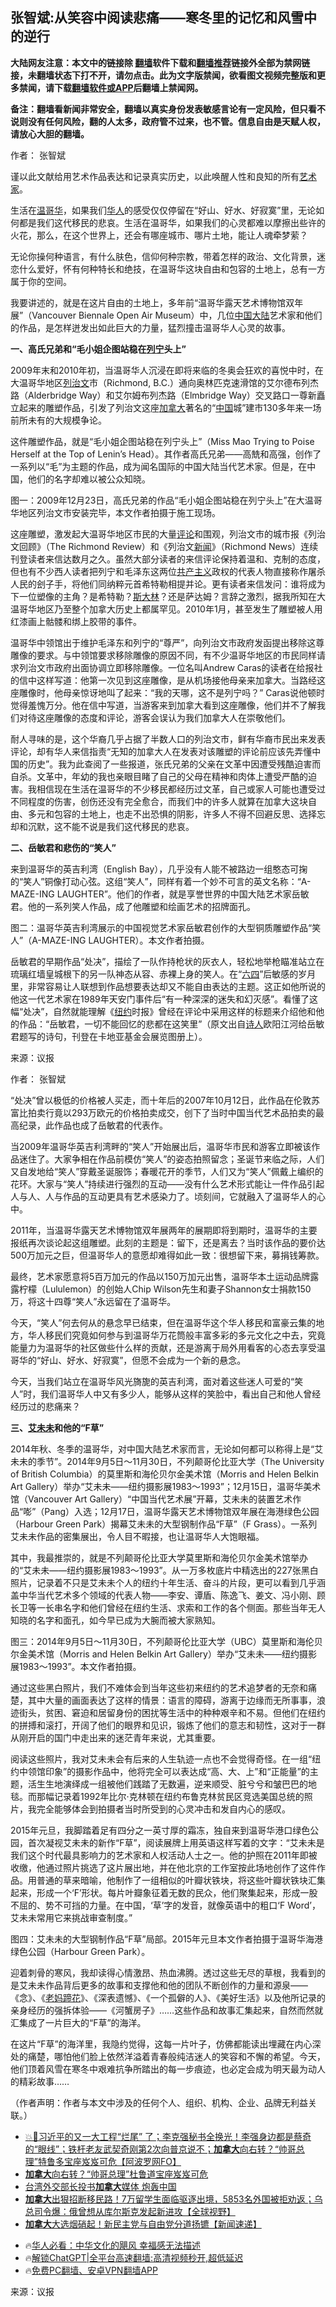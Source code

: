  <!-- 面包屑导航 --> <h2>张智斌:从笑容中阅读悲痛——寒冬里的记忆和风雪中的逆行</h2> <p class="notice"><b>大陆网友注意：本文中的链接除 <a href="https://github.com/bannedbook/fanqiang" >翻墙</a>软件下载和<a href="https://github.com/killgcd/justmysocks/blob/master/README.md">翻墙推荐</a>链接外全部为禁网链接，未翻墙状态下打不开，请勿点击。此为文字版禁闻，欲看图文视频完整版和更多禁闻，请下载<a href="https://github.com/bannedbook/fanqiang">翻墙软件或APP</a>后翻墙上禁闻网。</p><p>备注：翻墙看新闻非常安全，翻墙以真实身份发表敏感言论有一定风险，但只看不说则没有任何风险，翻的人太多，政府管不过来，也不管。信息自由是天赋人权，请放心大胆的翻墙。</b></p>  <div class="entry"> <p>作者： 张智斌</p> <p>谨以此文献给用艺术作品表达和记录真实历史，以此唤醒人性和良知的所有<a href="https://www.bannedbook.org/bnews/tag/%E8%89%BA%E6%9C%AF%E5%AE%B6/" class="st_tag internal_tag" rel="tag" title="标签 艺术家 下的日志">艺术家</a>。</p> <p>生活在<a href="https://www.bannedbook.org/bnews/tag/%e6%b8%a9%e5%93%a5%e5%8d%8e/" class="st_tag internal_tag" rel="tag" title="标签 温哥华 下的日志">温哥华</a>，如果我们<a href="https://www.bannedbook.org/bnews/tag/%e5%8d%8e%e4%ba%ba/" class="st_tag internal_tag" rel="tag" title="标签 华人 下的日志">华人</a>的感受仅仅停留在“好山、好水、好寂寞”里，无论如何都是我们这代移民的悲哀。生活在温哥华，如果我们的心灵都难以摩擦出些许的火花，那么，在这个世界上，还会有哪座城市、哪片土地，能让人魂牵梦萦？</p> <p>无论你操何种语言，有什么肤色，信仰何种宗教，带着怎样的政治、文化背景，迷恋什么爱好，怀有何种特长和绝技，在温哥华这块自由和包容的土地上，总有一方属于你的空间。</p> <p>我要讲述的，就是在这片自由的土地上，多年前“温哥华露天艺术博物馆双年展”（Vancouver Biennale Open Air Museum）中，几位<span class='wp_keywordlink_affiliate'><a href="https://www.bannedbook.org/" title="中国" target="_blank">中国</a></span><span class='wp_keywordlink_affiliate'><a href="https://www.bannedbook.org/" title="大陆" target="_blank">大陆</a></span>艺术家和他们的作品，是怎样迸发出如此巨大的力量，猛烈撞击温哥华人心灵的故事。</p> <p><strong>一、高氏兄弟和“毛小姐企图站稳在<a href="https://www.bannedbook.org/bnews/tag/%e5%88%97%e5%ae%81/" class="st_tag internal_tag" rel="tag" title="标签 列宁 下的日志">列宁</a>头上”</strong></p> <p>2009年末和2010年初，当温哥华人沉浸在即将来临的冬奥会狂欢的喜悦中时，在大温哥华地区<a href="https://www.bannedbook.org/bnews/tag/%E5%88%97%E6%B2%BB%E6%96%87/" class="st_tag internal_tag" rel="tag" title="标签 列治文 下的日志">列治文</a>市（Richmond, B.C.）通向奥林匹克速滑馆的艾尔德布列杰路（Alderbridge Way）和艾尔姆布列杰路（Elmbridge Way）交叉路口一尊新矗立起来的雕塑作品，引发了列治文这座<a href="https://www.bannedbook.org/bnews/tag/%e5%8a%a0%e6%8b%bf%e5%a4%a7/" class="st_tag internal_tag" rel="tag" title="标签 加拿大 下的日志">加拿大</a>著名的“<a href="https://www.bannedbook.org/bnews/tag/%E4%B8%AD%E5%9B%BD/" class="st_tag internal_tag" rel="tag" title="标签 中国 下的日志">中国</a>城”建市130多年来一场前所未有的大规模争论。</p> <p>这件雕塑作品，就是“毛小姐企图站稳在列宁头上”（Miss Mao Trying to Poise Herself at the Top of Lenin’s Head）。其作者高氏兄弟——高兟和高强，创作了一系列以“毛”为主题的作品，成为闻名国际的中国大陆当代艺术家。但是，在中国，他们的名字却难以被公众知晓。</p> <p>图一：2009年12月23日，高氏兄弟的作品“毛小姐企图站稳在列宁头上”在大温哥华地区列治文市安装完毕，本文作者拍摄于施工现场。</p>  <p>这座雕塑，激发起大温哥华地区市民的大量<span class='wp_keywordlink_affiliate'><a href="https://www.bannedbook.org/bnews/comments/" title="新闻评论" target="_blank">评论</a></span>和围观，列治文市的城市报《列治文回顾》（The Richmond Review）和《列治文<span class='wp_keywordlink_affiliate'><a href="https://www.bannedbook.org/" title="新闻">新闻</a></span>》（Richmond News）连续刊登读者来信达数月之久。虽然大部分读者的来信评论保持着温和、克制的态度，但也有不少西人读者把列宁和毛泽东这两位<span class='wp_keywordlink'><a href="https://www.bannedbook.org/forum2/topic6177.html" title="《共产主义的终极目的》" target="_blank">共产主义</a></span>政权的代表人物直接称作屠杀人民的刽子手，将他们同纳粹元首希特勒相提并论。更有读者来信发问：谁将成为下一位塑像的主角？是希特勒？<span class='wp_keywordlink'><a href="https://www.bannedbook.org/forum2/topic1256.html" title="斯大林（上、中、下册）" target="_blank">斯大林</a></span>？还是萨达姆？言辞之激烈，据我所知在大温哥华地区乃至整个加拿大历史上都属罕见。2010年1月，甚至发生了雕塑被人用红漆画上骷髅和绑上胶带的事件。</p> <p>温哥华中领馆出于维护毛泽东和列宁的“尊严”，向列治文市政府发函提出移除这尊雕像的要求。与中领馆要求移除雕像的原因不同，有不少温哥华地区的市民同样请求列治文市政府出面协调立即移除雕像。一位名叫Andrew Caras的读者在给报社的信中这样写道：他第一次见到这座雕像，是从机场接他母亲来加拿大。当路经这座雕像时，他母亲惊讶地叫了起来：“我的天哪，这不是列宁吗？” Caras说他顿时觉得羞愧万分。他在信中写道，当游客来到加拿大看到这座雕像，他们并不了解我们对待这座雕像的态度和评论，游客会误认为我们加拿大人在崇敬他们。</p> <p>耐人寻味的是，这个华裔几乎占据了半数人口的列治文市，鲜有华裔市民出来发表评论，却有华人来信指责“无知的加拿大人在发表对该雕塑的评论前应该先弄懂中国的历史”。我为此查阅了一些报道，张氏兄弟的父亲在文革中因遭受残酷迫害而自杀。文革中，年幼的我也亲眼目睹了自己的父母在精神和肉体上遭受严酷的迫害。我相信现在生活在温哥华的不少移民都经历过文革，自己或家人可能也遭受过不同程度的伤害，创伤还没有完全愈合，而我们中的许多人就算在加拿大这块自由、多元和包容的土地上，也走不出恐惧的阴影，许多人不得不回避反思、选择忘却和沉默，这不能不说是我们这代移民的悲哀。</p> <p><strong>二、岳敏君和悲伤的“笑人”</strong></p> <p>来到温哥华的英吉利湾（English Bay），几乎没有人能不被路边一组憨态可掬的“笑人”铜像打动心弦。这组“笑人”，同样有着一个妙不可言的英文名称：“A-MAZE-ING LAUGHTER”。他们的作者，就是享誉世界的中国大陆艺术家岳敏君。他的一系列笑人作品，成了他雕塑和绘画艺术的招牌面孔。</p> <p>图二：温哥华英吉利湾展示的中国视觉艺术家岳敏君创作的大型铜质雕塑作品“笑人”（A-MAZE-ING LAUGHTER）。本文作者拍摄。</p> <p>岳敏君的早期作品“处决”，描绘了一队作持枪状的灰衣人，轻松地举枪瞄准站立在琉璃红墙皇城根下的另一队神态从容、赤裸上身的笑人。在“<span class='wp_keywordlink'><a href="https://www.bannedbook.org/forum2/topic2509.html" title="《中国六四真相》" target="_blank">六四</a></span>”后敏感的岁月里，非常容易让人联想到作品想要表达却又不能自由表达的主题。这正如他所说的他这一代艺术家在1989年天安门事件后“有一种深深的迷失和幻灭感”。看懂了这幅“处决”，自然就能理解《<a href="https://www.bannedbook.org/bnews/tag/%e7%ba%bd%e7%ba%a6/" class="st_tag internal_tag" rel="tag" title="标签 纽约 下的日志">纽约</a>时报》曾经在评论中采用这样的标题来介绍他和他的作品：“岳敏君，一切不能回忆的悲都在这笑里”（原文出自<span class='wp_keywordlink'><a href="https://www.bannedbook.org/forum11/topic295.html" title="禁片：诗人的悲歌" target="_blank">诗人</a></span>欧阳江河给岳敏君题写的诗句，刊登在卡地亚基金会展览图册上）。</p> <p class="src-info">来源：议报 </p> <p>作者： 张智斌</p>  <p>“处决”曾以极低的价格被人买走，而十年后的2007年10月12日，此作品在伦敦苏富比拍卖行竟以293万欧元的价格拍卖成交，创下了当时中国当代艺术品拍卖的最高纪录，此作品也成了岳敏君的代表作。</p> <p>当2009年温哥华英吉利湾畔的“笑人”开始展出后，温哥华市民和游客立即被该作品迷住了。大家争相在作品前模仿“笑人”的姿态拍照留念；圣诞节来临之际，人们又自发地给“笑人”穿戴圣诞服饰；春暖花开的季节，人们又为“笑人”佩戴上编织的花环。大家与“笑人”持续进行强烈的互动——没有什么艺术形式能让一件作品引起人与人、人与作品的互动更具有艺术感染力了。顷刻间，它就融入了温哥华人的心中。</p> <p>2011年，当温哥华露天艺术博物馆双年展两年的展期即将到期时，温哥华的主要报纸再次谈论起这组雕塑。此刻的主题是：留下，还是离去？当时该作品的要价达500万加元之巨，但温哥华人的意愿却难得如此一致：很想留下来，募捐钱筹款。</p> <p>最终，艺术家愿意将5百万加元的作品以150万加元出售，温哥华本土运动品牌露露柠檬（Lululemon）的创始人Chip Wilson先生和妻子Shannon女士捐款150万，将这十四尊“笑人”永远留在了温哥华。</p> <p>今天，“笑人”何去何从的悬念早已结束，但在温哥华这个华人移民和富豪云集的地方，华人移民们究竟如何参与到温哥华万花筒般丰富多彩的多元文化之中去，究竟能量力为温哥华的社区做些什么样的贡献，还是游离于局外用看客的心态去享受温哥华的“好山、好水、好寂寞”，但愿不会成为一个新的悬念。</p> <p>今天，当我们站立在温哥华风光旖旎的英吉利湾，面对着这些迷人可爱的“笑人”时，我们温哥华人中又有多少人，能够从这样的笑脸中，看出自己和他人曾经经历过的悲痛来？</p> <p><strong>三、<a href="https://www.bannedbook.org/bnews/tag/%e8%89%be%e6%9c%aa%e6%9c%aa/" class="st_tag internal_tag" rel="tag" title="标签 艾未未 下的日志">艾未未</a>和他的“F草”</strong></p> <p>2014年秋、冬季的温哥华，对中国大陆艺术家而言，无论如何都可以称得上是“艾未未的季节”。2014年9月5日～11月30日，不列颠哥伦比亚大学（The University of British Columbia）的莫里斯和海伦贝尔金美术馆（Morris and Helen Belkin Art Gallery）举办“艾未未——纽约摄影展1983～1993”；12月15日，温哥华美术馆（Vancouver Art Gallery）“中国当代艺术展”开幕，艾未未的装置艺术作品“嘭”（Pang）入选；12月17日，温哥华露天艺术博物馆双年展在海港绿色公园（Harbour Green Park）揭幕艾未未的大型钢制作品“F草”（F Grass）。一系列艾未未作品的密集展出，令人目不暇接，也让温哥华人大饱眼福。</p> <p>其中，我最推崇的，就是不列颠哥伦比亚大学莫里斯和海伦贝尔金美术馆举办的“艾未未——纽约摄影展1983～1993”。从一万多枚底片中精选出的227张黑白照片，记录着不只是艾未未个人的纽约十年生活、奋斗的片段，更可以看到几乎涵盖中华当代艺术多个领域的代表人物——李安、谭盾、陈逸飞、姜文、冯小刚、顾长卫等一长串名字和他们曾经在纽约生活、求索和工作的各个侧面。那些当年无人知晓的名字和面孔，如今早已成为大腕而被大家熟知。</p>  <p>图三：2014年9月5日～11月30日，不列颠哥伦比亚大学（UBC）莫里斯和海伦贝尔金美术馆（Morris and Helen Belkin Art Gallery）举办“艾未未——纽约摄影展1983～1993”。本文作者拍摄。</p> <p>通过这些黑白照片，我们不难体会到当年这些初来纽约的艺术追梦者的无奈和痛楚，其中大量的画面表达了这样的情景：语言的障碍，游离于边缘而无所事事，浪迹街头，贫困、窘迫和居留身份的困扰等生活中的种种艰辛和不易。但他们在纽约的拼搏和滚打，开阔了他们的眼界和见识，锻炼了他们的意志和韧性，这对于一群从刚开启的国门中走出来的迷茫青年来说，尤其重要。</p> <p>阅读这些照片，我对艾未未会有后来的人生轨迹一点也不会觉得奇怪。在一组“纽约中领馆印象”的摄影作品中，他将完全可以表达成“高、大、上”和“正能量”的主题，活生生地演绎成一组被他们践踏了无数遍，逆来顺受、脏兮兮和皱巴巴的地毯。而那幅记录着1992年比尔·克林顿在纽约布鲁克林贫民区竞选美国总统的照片，我完全能够体会到拍摄者当时所受到的心灵冲击和发自内心的感叹。</p> <p>2015年元旦，我脚踏着足有四分之一英寸厚的霜冻，独自来到温哥华港口绿色公园，首次凝视艾未未的新作“F草”，阅读展牌上用英语这样写着的文字：“艾未未是我们这个时代最具影响力的艺术家和人权活动人士之一。他的护照在2011年即被收缴，他通过照片挑选了这片展出地，并在他北京的工作室按此场地创作了这件作品。用普通的草来暗喻，他制作了一组相似的叶瓣状铁块，将这些叶瓣状铁块汇集起来，形成一个‘F’形状。每片叶瓣象征着无数的民众，他们聚集起来，形成一股不屈的、势不可挡的力量。在中国，‘草’字的发音，就像英语中的粗口‘F Word’，艾未未常用它来挑战审查制度。”</p> <p>图四：艾未未的大型钢制作品“F草”局部。2015年元旦本文作者拍摄于温哥华海港绿色公园（Harbour Green Park）。</p> <p>迎着刺骨的寒风，我却读得心情激昂、热血沸腾。透过这些无尽的草根，我看到的是艾未未作品背后更多的故事和支撑他和他的团队不断创作的力量和源泉——《念》、《<span class='wp_keywordlink'><a href="https://www.bannedbook.org/forum11/topic1522.html" title="艾未未纪录片《老妈蹄花》" target="_blank">老妈蹄花</a></span>》、《深表遗憾》、《一个孤僻的人》、《美好生活》以及他所记录的亲身经历的强拆体验——《河蟹房子》……这些作品和故事汇集起来，自然而然就汇集成了一片巨大的“F草”的海洋。</p> <p>在这片“F草”的海洋里，我隐约觉得，这每一片叶子，仿佛都能读出埋藏在内心深处的痛楚，哪怕他们脸上依然洋溢着青春般纯洁迷人的笑容和不懈的希望。今天，他们顶着风雪在寒冬中艰难抗争所踏出的每一步痕迹，也必定会成为明天最为动人的精彩故事……</p> <p>（作者声明：作者与本文中涉及的任何个人、组织、机构、企业、品牌无利益关联。）</p> <!--<div id="taboola-mid-1"></div>--><ul class='op-related-articles' title='相关阅读'> <li><a href='https://www.bannedbook.org/bnews/bannedvideo/20240908/2085542.html' target='_blank'>💥🚧习近平的又一大工程“烂尾” 了；李克强秘书全换光！李强身边都是蔡奇的“眼线”；铁杆老友武契奇刚第2次向普京说不；<b>加拿大</b>向右转？“帅哥总理”特鲁多宝座岌岌可危【阿波罗网FO】</a></li> <li><a href='https://www.bannedbook.org/bnews/worldnews/20240906/2085012.html' target='_blank'><b>加拿大</b>向右转？“帅哥总理”杜鲁道宝座岌岌可危</a></li> <li><a href='https://www.bannedbook.org/bnews/cbnews/20240906/2084869.html' target='_blank'>台湾外交部长投书<b>加拿大</b>媒体 炮轰中国</a></li> <li><a href='https://www.bannedbook.org/bnews/bannedvideo/20240906/2084844.html' target='_blank'><b>加拿大</b>出狠招断移民路！7万留学生面临驱逐出境，5853名外国被拒劝返；乌总司令爆：俄曾想从库尔斯克发起新进攻【全球视野】</a></li> <li><a href='https://www.bannedbook.org/bnews/bannedvideo/20240905/2084442.html' target='_blank'><b>加拿大</b>大选烟硝起！新民主党与自由党分道扬镳【新闻速递】</a></li> </ul> <ul class="texttj"> <!--<li>🔥<a href="https://www.bannedbook.org/bnews/ssgc/20230219/1850782.html" target="_blank">法国犹太老板：神告诉我们，只有一位中国人能救人类</a></li>--> <li>🔥<a href="https://www.bannedbook.org/bnews/comments/20220220/1694796.html" target="_blank">华人必看：中华文化的飓风 幸福感无法描述</a></li> <li>🔥<a href="https://github.com/bannedbook/fanqiang/wiki/V2ray%E6%9C%BA%E5%9C%BA" target="_blank">解锁ChatGPT|全平台高速翻墙:高清视频秒开,超低延迟</a></li> <li>🔥<a href="https://github.com/bannedbook/fanqiang/wiki/%E7%A6%81%E9%97%BB%E7%BD%91%E5%AE%89%E5%8D%93%E7%BF%BB%E5%A2%99%E6%96%B0%E9%97%BBAPP" target="_blank">免费PC翻墙、安卓VPN翻墙APP</a></li> </ul><p class="src-info">来源：议报 </p> <a name='sharetosocial'></a> <div style="margin-bottom:5px;padding-bottom:5px;clear:both"> <div id="archive-pix-1" class="banner-ads"> <!-- AuctionX Display platform tag START --> <div id="27602x728x90x621x_ADSLOT1" clicktrack="%%CLICK_URL_ESC%%"></div>  <!-- AuctionX Display platform tag END --> </div> <div id="archive-pix-2" class="banner-ads"> <!-- AuctionX Display platform tag START --> <div id="27556x300x250x621x_ADSLOT1" clicktrack="%%CLICK_URL_ESC%%" style="margin:0 auto;text-align:center"></div>  <!-- AuctionX Display platform tag END --> </div> </div>  <div id="archive-pix-1" class="banner-ads"> <!-- AuctionX Display platform tag START --> <div id="27603x728x90x621x_ADSLOT1" clicktrack="%%CLICK_URL_ESC%%"></div>  <!-- AuctionX Display platform tag END --> </div> </div><!--END ENTRY--> 